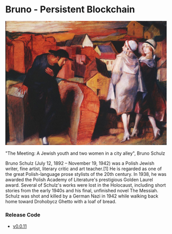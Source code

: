 # Bruno - Persistent Blockchain

![Lores](/assets/Bruno.png)

"The Meeting: A Jewish youth and two women in a city alley", Bruno Schulz

Bruno Schulz (July 12, 1892 – November 19, 1942) was a Polish Jewish writer, fine artist, literary critic and art teacher.[1] He is regarded as one of the great Polish-language prose stylists of the 20th century. In 1938, he was awarded the Polish Academy of Literature's prestigious Golden Laurel award. Several of Schulz's works were lost in the Holocaust, including short stories from the early 1940s and his final, unfinished novel The Messiah. Schulz was shot and killed by a German Nazi in 1942 while walking back home toward Drohobycz Ghetto with a loaf of bread.


### Release Code

+ [v0.0.11](https://github.com/udtrokia/Radiancy/releases/tag/v0.0.11)

